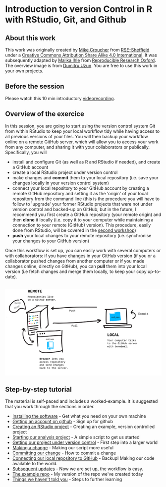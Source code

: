 # Introduction to version Control in R with RStudio, Git, and Github

## About this work

This work was originally created by [Mike Croucher](https://github.com/mikecroucher) from [RSE-Sheffield](https://github.com/RSE-Sheffield) under a [Creative Commons Attribution Share Alike 4.0 International](https://creativecommons.org/licenses/by-sa/4.0/legalcode).  It was subsequently adapted by [Malika Ihle](https://ox.ukrn.org/people/#MalikaIhle) from [Reproducible Research Oxford](https://ox.ukrn.org/). The overview image is from [Dumitru Uzun](https://duzun.me/tips/git). You are free to use this work in your own projects. 

## Before the session 
Please watch this 10 min introductory [videorecording](https://osf.io/dcqt9/).

## Overview of the exercice  
In this session, you are going to start using the version control system Git from within RStudio to keep your local workflow tidy while having access to all previous versions of your files. You will then backup your workflow online on a remote GitHub server, which will allow you to access your work from any computer, and sharing it with your collaborators or publically. Specifically, you will  
* install and configure Git (as well as R and RStudio if needed), and create a GitHub account  
* create a local RStudio project under version control  
* make changes and **commit** them to your local repository (i.e. save your changes locally in your version control system)  
* connect your local repository to your GitHub account by creating a remote GitHub repository and setting it as the 'origin' of your local repository from the command line (this is the procedure you will have to follow to 'upgrade' your former RStudio projects that were not under version control and backed-up on GitHub; but in the future, I recommend you first create a GitHub repository (your remote origin) and then **clone** it locally (i.e. copy it to your computer while maintaining a connection to your remote (GitHub) version). This procedure, easily done from RStudio, will be covered in the [second workshop](https://malikaihle.github.io/Collaborative-RStudio-GitHub/))  
* **push** your local changes to your remote repository (i.e. synchronise your changes to your GitHub version)  

Once this workflow is set up, you can easily work with several computers or with collaborators: if you have changes in your GitHub version (if you or a collaborator pushed changes from another computer or if you made changes online, directly on GitHub), you can **pull** them into your local version (i.e fetch changes and merge them locally, to keep your copy up-to-date).

<br/>
<img src="assets/GitHub-remote.png" width="750">  
<br/>

## Step-by-step tutorial
The material is self-paced and includes a worked-example. It is suggested that you work through the sections in order.  

* [Installing the software](./installing_software.md) - Get what you need on your own machine
* [Getting an account on github](./github.md) - Sign up for github
* [Creating an RStudio project](./rstudio_project.md) - Creating an example, version controlled project
* [Starting our analysis project](./analysis_start.md) - A simple script to get us started
* [Getting our project under version control](./version_control.md) - First step into a larger world
* [Making a change](./making_change.md) - Making our script more useful
* [Committing our change](./commit.md) - How to commit a change
* [Connecting our local repository to GitHub](./github_sync.md) - Backup! Making our code available to the world.
* [Subsequent updates](./updates.md) - Now we are set up, the workflow is easy.
* [The example repo](./created_earlier.md) - My version of the repo we've created today
* [Things we haven't told you](./next_steps.md) - Steps to further learning
